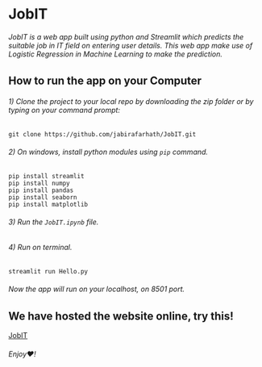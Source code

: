 # JobIT
###### JobIT is a web app built using python and Streamlit which predicts the suitable job in IT field on entering user details. This web app make use of Logistic Regression in Machine Learning to make the prediction. 

## How to run the app on your Computer

###### 1) Clone the project to your local repo by downloading the zip folder or by typing on your command prompt:
```
git clone https://github.com/jabirafarhath/JobIT.git

```
###### 2) On windows, install python modules using `pip` command.

```
pip install streamlit
pip install numpy
pip install pandas
pip install seaborn
pip install matplotlib

```
###### 3) Run the `JobIT.ipynb` file. 
###### 4) Run on terminal.
```
streamlit run Hello.py
```
###### Now the app will run on your localhost, on 8501 port.

## We have hosted the website online, try this!

[JobIT](https://jobit-v1.herokuapp.com)

###### Enjoy❤️!
